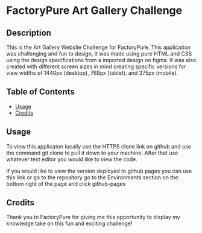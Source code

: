 # FactoryPure Art Gallery Challenge

## Description

This is the Art Gallery Website Challenge for FactoryPure. This application was challenging and fun to design, it was made using pure HTML and CSS using the design specifications from a imported design on figma. It was also created with different screen sizes in mind creating specific versions for view widths of 1440px (desktop), 768px (tablet), and 375px (mobile).

## Table of Contents 

* [Usage](#usage)
* [Credits](#credits)


## Usage

To view this applicaton locally use the HTTPS clone link on github and use the command git clone to pull it down to your machine. After that use whatever text editor you would like to view 
the code.

If you would like to view the version deployed to github pages you can use this link or go to the repository go to the Environments section 
on the bottom right of the page and click github-pages

## Credits

Thank you to FactoryPure for giving me this opportunity to display my knowledge take on this fun and exciting challenge! 
